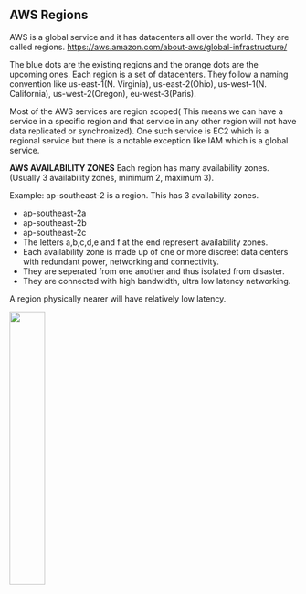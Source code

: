 ## AWS Regions

AWS is a global service and it has datacenters all over the world. They are called regions.
https://aws.amazon.com/about-aws/global-infrastructure/

The blue dots are the existing regions and the orange dots are the upcoming ones. 
Each region is a set of datacenters. They follow a naming convention like us-east-1(N. Virginia), us-east-2(Ohio), us-west-1(N. California), us-west-2(Oregon), eu-west-3(Paris).

Most of the AWS services are region scoped( This means we can have a service in a specific region and that service in any other region will not have data 
replicated or synchronized). One such service is EC2 which is a regional service but there is a notable exception like IAM which is a global service.

**AWS AVAILABILITY ZONES** Each region has many availability zones. (Usually 3 availability zones, minimum 2, maximum 3).

Example: 
ap-southeast-2 is a region. This has 3 availability zones.
+ ap-southeast-2a
+ ap-southeast-2b
+ ap-southeast-2c
+ The letters a,b,c,d,e and f at the end represent availability zones.
+ Each availability zone is made up of one or more discreet data centers with redundant power, networking and connectivity.
+ They are seperated from one another and thus isolated from disaster.
+ They are connected with high bandwidth, ultra low latency networking.

A region physically nearer will have relatively low latency.

<img src="https://raw.githubusercontent.com/dhrub123/AWS/master/REGIONS/Region_Basics.png" width="35%" height="35%"/>
  

